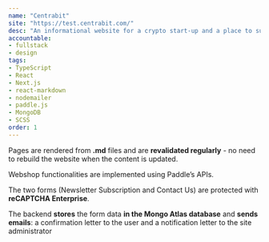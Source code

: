 ```yaml
---
name: "Centrabit"
site: "https://test.centrabit.com/"
desc: "An informational website for a crypto start-up and a place to subscribe to their desktop app."
accountable: 
- fullstack
- design
tags: 
- TypeScript
- React
- Next.js 
- react-markdown
- nodemailer
- paddle.js
- MongoDB
- SCSS
order: 1
---
```

Pages are rendered from **.md** files and are **revalidated regularly** - no need to rebuild the website when the content is updated.

Webshop functionalities are implemented using Paddle’s APIs.

The two forms (Newsletter Subscription and Contact Us) are protected with **reCAPTCHA Enterprise**.

The backend **stores** the form data **in the Mongo Atlas database** and **sends emails**: a confirmation letter to the user and a notification letter to the site administrator


